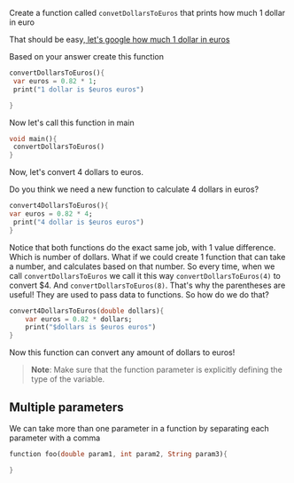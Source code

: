 Create a function called `convetDollarsToEuros` that prints how much 1 dollar in euro

That should be easy,[ let's google how much 1 dollar in euros ](https://www.google.com/search?q=%241+to+euro)

Based on your answer create this function

```dart
convertDollarsToEuros(){
 var euros = 0.82 * 1;
 print("1 dollar is $euros euros")

}
```

Now let's call this function in main

```dart
void main(){
 convertDollarsToEuros()
}
```

Now, let's convert 4 dollars to euros.

Do you think we need a new function to calculate 4 dollars in euros?

```dart
convert4DollarsToEuros(){
var euros = 0.82 * 4;
 print("4 dollar is $euros euros")
}
```

Notice that both functions do the exact same job, with 1 value difference. Which is number of dollars. What if we could create 1 function that can take a number, and calculates based on that number. So every time, when we call `convertDollarsToEuros` we call it this way `convertDollarsToEuros(4)` to convert $4. And `convertDollarsToEuros(8)`. That's why the parentheses are useful! They are used to pass data to functions. So how do we do that?

```dart
convert4DollarsToEuros(double dollars){
    var euros = 0.82 * dollars;
    print("$dollars is $euros euros")
}
```

Now this function can convert any amount of dollars to euros!

> **Note**: Make sure that the function parameter is explicitly defining the type of the variable.

## Multiple parameters

We can take more than one parameter in a function by separating each parameter with a comma

```dart
function foo(double param1, int param2, String param3){

}
```
